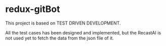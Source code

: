 # redux-gitBot

This project is based on TEST DRIVEN DEVELOPMENT.

All the test cases has been designed and implemented, but the RecastAI is not used yet to fetch the data from the json file of it.

